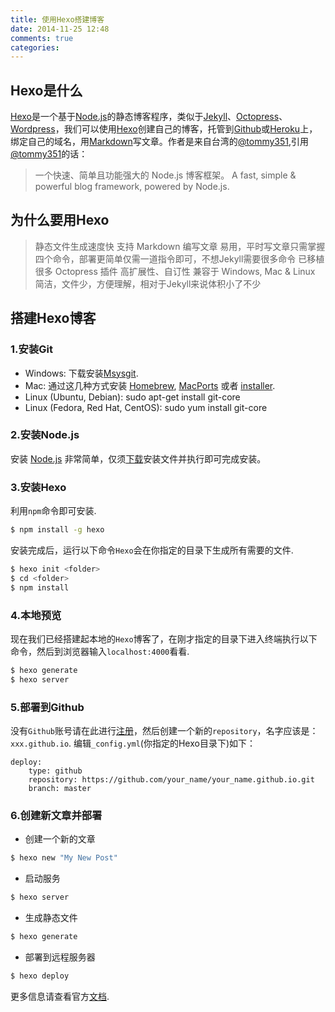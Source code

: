 ```yaml
---
title: 使用Hexo搭建博客
date: 2014-11-25 12:48
comments: true
categories:
---
```


## Hexo是什么

[Hexo](http://hexo.io/)是一个基于[Node.js](http://nodejs.org/)的静态博客程序，类似于[Jekyll](http://jekyllrb.com/)、[Octopress](http://octopress.org/)、[Wordpress](http://cn.wordpress.org/)，我们可以使用[Hexo](http://hexo.io/)创建自己的博客，托管到[Github](https://github.com)或[Heroku](http://www.heroku.com)上，绑定自己的域名，用[Markdown](http://zh.wikipedia.org/wiki/Markdown)写文章。作者是来自台湾的[@tommy351](https://github.com/hexojs/hexo),引用[@tommy351](https://github.com/hexojs/hexo)的话：

>一个快速、简单且功能强大的 Node.js 博客框架。
>A fast, simple & powerful blog framework, powered by Node.js.

<!--more-->

## 为什么要用Hexo

>静态文件生成速度快
>支持 Markdown 编写文章
>易用，平时写文章只需掌握四个命令，部署更简单仅需一道指令即可，不想Jekyll需要很多命令
>已移植很多 Octopress 插件
>高扩展性、自订性
>兼容于 Windows, Mac & Linux
>简洁，文件少，方便理解，相对于Jekyll来说体积小了不少

## 搭建Hexo博客

### 1.安装Git

* Windows: 下载安装[Msysgit](http://msysgit.github.io/).
* Mac: 通过这几种方式安装 [Homebrew](http://brew.sh/index_zh-cn.html), [MacPorts](http://www.macports.org/) 或者 [installer](https://code.google.com/p/git-osx-installer/).
* Linux (Ubuntu, Debian): sudo apt-get install git-core
* Linux (Fedora, Red Hat, CentOS): sudo yum install git-core

### 2.安装Node.js

安装 [Node.js](http://nodejs.org/) 非常简单，仅须[下载](http://nodejs.org/download/)安装文件并执行即可完成安装。  

### 3.安装Hexo

利用`npm`命令即可安装.

``` bash
$ npm install -g hexo
```

安装完成后，运行以下命令`Hexo`会在你指定的目录下生成所有需要的文件.

``` bash
$ hexo init <folder>
$ cd <folder>
$ npm install
```

### 4.本地预览

现在我们已经搭建起本地的`Hexo`博客了，在刚才指定的目录下进入终端执行以下命令，然后到浏览器输入`localhost:4000`看看.

``` bash
$ hexo generate
$ hexo server
```

### 5.部署到Github

没有`Github`账号请在此进行[注册](https://github.com/signup/free)，然后创建一个新的`repository`，名字应该是：`xxx.github.io`.
编辑`_config.yml`(你指定的Hexo目录下)如下：

    deploy:
        type: github
        repository: https://github.com/your_name/your_name.github.io.git
        branch: master


### 6.创建新文章并部署

* 创建一个新的文章

``` bash
$ hexo new "My New Post"
```

* 启动服务

``` bash
$ hexo server
```

* 生成静态文件

``` bash
$ hexo generate
```

* 部署到远程服务器

``` bash
$ hexo deploy
```

更多信息请查看官方[文档](http://hexo.io/docs).
